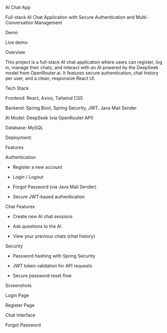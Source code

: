 AI Chat App

Full-stack AI Chat Application with Secure Authentication and Multi-Conversation Management


Demo

Live demo: 


Overview

This project is a full-stack AI chat application where users can register, log in, manage their chats, and interact with an AI powered by the DeepSeek model from OpenRouter.ai.
It features secure authentication, chat history per user, and a clean, responsive React UI.


Tech Stack

Frontend: React, Axios, Tailwind CSS

Backend: Spring Boot, Spring Security, JWT, Java Mail Sender

AI Model: DeepSeek (via OpenRouter API)

Database: MySQL

Deployment: 


Features

Authentication
- Register a new account

- Login / Logout

- Forgot Password (via Java Mail Sender)

- Secure JWT-based authentication

Chat Features

- Create new AI chat sessions

- Ask questions to the AI

- View your previous chats (chat history)

Security

- Password hashing with Spring Security

- JWT token validation for API requests

- Secure password reset flow


Screenshots

Login Page

Register Page

Chat Interface

Forgot Password
